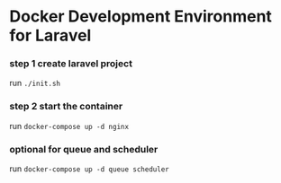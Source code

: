 # Docker Development Environment for Laravel

### step 1 create laravel project

run `./init.sh`

### step 2 start the container

run `docker-compose up -d nginx`

### optional for queue and scheduler

run `docker-compose up -d queue scheduler`

